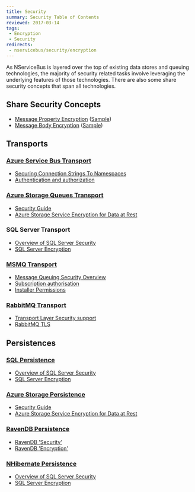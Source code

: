 ```yaml
---
title: Security
summary: Security Table of Contents
reviewed: 2017-03-14
tags:
 - Encryption
 - Security
redirects:
 - nservicebus/security/encryption
---
```


As NServiceBus is layered over the top of existing data stores and queuing technologies, the majority of security related tasks involve leveraging the underlying features of those technologies. There are also some share security concepts that span all technologies.


## Share Security Concepts

 * [Message Property Encryption](/nservicebus/security/property-encryption.md) ([Sample](/samples/encryption/basic-encryption/))
 * [Message Body Encryption](/nservicebus/security/body-encryption.md) ([Sample](/samples/encryption/message-body-encryption/))


## Transports


### [Azure Service Bus Transport](/nservicebus/azure-service-bus/)

 * [Securing Connection Strings To Namespaces](/nservicebus/azure-service-bus/securing-connection-strings.md)
 * [Authentication and authorization](https://docs.microsoft.com/en-us/azure/service-bus-messaging/service-bus-authentication-and-authorization)


### [Azure Storage Queues Transport](/nservicebus/azure-storage-queues/)

 * [Security Guide](https://docs.microsoft.com/en-us/azure/storage/storage-security-guide)
 * [Azure Storage Service Encryption for Data at Rest](https://docs.microsoft.com/en-us/azure/storage/storage-service-encryption)


### SQL Server Transport

 * [Overview of SQL Server Security](https://msdn.microsoft.com/en-us/library/bb669078.asp)
 * [SQL Server Encryption](https://msdn.microsoft.com/en-us/library/bb510663.aspx)


### [MSMQ Transport](/nservicebus/msmq/)

 * [Message Queuing Security Overview](https://technet.microsoft.com/en-us/library/cc771268.aspx)
 * [Subscription authorisation](/nservicebus/msmq/subscription-authorisation.md)
 * [Installer Permissions](/nservicebus/msmq/operations-scripting.md#create-queues-default-permissions)


### [RabbitMQ Transport](/nservicebus/rabbitmq/)

 * [Transport Layer Security support](/nservicebus/rabbitmq/connection-settings.md#transport-layer-security-support)
 * [RabbitMQ TLS](http://www.rabbitmq.com/ssl.html)


## Persistences


### [SQL Persistence](/nservicebus/sql-persistence/)

 * [Overview of SQL Server Security](https://msdn.microsoft.com/en-us/library/bb669078.aspx)
 * [SQL Server Encryption](https://msdn.microsoft.com/en-us/library/bb510663.aspx)


### [Azure Storage Persistence](/nservicebus/azure-storage-persistence/)

 * [Security Guide](https://docs.microsoft.com/en-us/azure/storage/storage-security-guide)
 * [Azure Storage Service Encryption for Data at Rest](https://docs.microsoft.com/en-us/azure/storage/storage-service-encryption)


### [RavenDB Persistence](/nservicebus/ravendb/)

 * [RavenDB 'Security'](https://ravendb.net/docs/search/latest/csharp?searchTerm=security)
 * [RavenDB 'Encryption'](https://ravendb.net/docs/search/latest/csharp?searchTerm=encryption)


### [NHibernate Persistence](/nservicebus/nhibernate/)

 * [Overview of SQL Server Security](https://msdn.microsoft.com/en-us/library/bb669078.aspx)
 * [SQL Server Encryption](https://msdn.microsoft.com/en-us/library/bb510663.aspx)